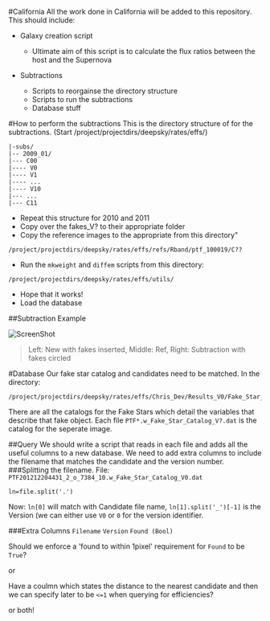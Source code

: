 #California
All the work done in California will be added to this repository.
This should include:
- Galaxy creation script
	- Ultimate aim of this script is to calculate the flux ratios between the host and the Supernova
	
- Subtractions
	- Scripts to reorgainse the directory structure
	- Scripts to run the subtractions
	- Database stuff
	
#How to perform the subtractions
This is the directory structure of for the subtractions. (Start /project/projectdirs/deepsky/rates/effs/)

```
|-subs/
|-- 2009_01/
|--- C00
|---- V0
|---- V1
|---- ...
|---- V10
|--- ...
|--- C11
```
- Repeat this structure for 2010 and 2011
- Copy over the fakes_V? to their appropriate folder
- Copy the reference images to the appropriate from this directory"
```
/project/projectdirs/deepsky/rates/effs/refs/Rband/ptf_100019/C??
```
- Run the `mkweight` and `diffem` scripts from this directory:
```
/project/projectdirs/deepsky/rates/effs/utils/
```
- Hope that it works!
- Load the database

##Subtraction Example

![ScreenShot](https://dl.dropboxusercontent.com/u/37570643/PhD/Subtraction_Example.png)
>Left: New with fakes inserted, Middle: Ref, Right: Subtraction with fakes circled

#Database 
Our fake star catalog and candidates need to be matched.
In the directory:
```
/project/projectdirs/deepsky/rates/effs/Chris_Dev/Results_V0/Fake_Star_Catalog/ 
```
There are all the catalogs for the Fake Stars which detail the variables that describe that fake object.
Each file `PTF*.w_Fake_Star_Catalog_V?.dat` is the catalog for the seperate image.

##Query
We should write a script that reads in each file and adds all the useful columns to a new database. We need to add extra columns to include the filename that matches the candidate and the version number.
###Splitting the filename.
File: `PTF201212204431_2_o_7384_10.w_Fake_Star_Catalog_V0.dat`

`ln=file.split('.')`

Now:
`ln[0]` will match with Candidate file name, `ln[1].split('_')[-1]` is the Version (we can either use `V0` or `0` for the version identifier.

###Extra Columns
`Filename` `Version` `Found (Bool)`

Should we enforce a 'found to within 1pixel' requirement for `Found` to be `True`?

or

Have a coulmn which states the distance to the nearest candidate and then we can specify later to be `<=1` when querying for efficiencies?

or both!